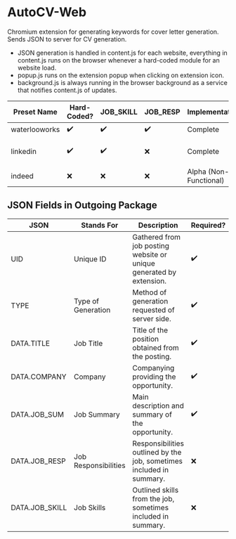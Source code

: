 # AutoCV-Web
Chromium extension for generating keywords for cover letter generation. Sends JSON to server for CV generation.

- JSON generation is handled in content.js for each website, everything in content.js runs on the browser whenever a hard-coded module for an website load.
- popup.js runs on the extension popup when clicking on extension icon.
- background.js is always running in the browser background as a service that notifies content.js of updates.


| Preset Name   | Hard-Coded?        | JOB_SKILL          | JOB_RESP           | Implementation         | Note                |
| ------------- | ------------------ | ------------------ | ------------------ | ---------------------- | ------------------- |
| waterlooworks | :heavy_check_mark: | :heavy_check_mark: | :heavy_check_mark: | Complete               |                     |
| linkedin      | :heavy_check_mark: | :heavy_check_mark: | :x:                | Complete               | JOB_RESP in JOB_SUM |
| indeed        | :x:                | :x:                | :x:                | Alpha (Non-Functional) |                     |

## JSON Fields in Outgoing Package

| JSON           | Stands For           | Description                                                          | Required?          |
| -------------- | -------------------- | -------------------------------------------------------------------- | ------------------ |
| UID            | Unique ID            | Gathered from job posting website or unique generated by extension.  | :heavy_check_mark: |
| TYPE           | Type of Generation   | Method of generation requested of server side.                       | :heavy_check_mark: |
| DATA.TITLE     | Job Title            | Title of the position obtained from the posting.                     | :heavy_check_mark: |
| DATA.COMPANY   | Company              | Companying providing the opportunity.                                | :heavy_check_mark: |
| DATA.JOB_SUM   | Job Summary          | Main description and summary of the opportunity.                     | :heavy_check_mark: |
| DATA.JOB_RESP  | Job Responsibilities | Responsibilities outlined by the job, sometimes included in summary. | :x:                |
| DATA.JOB_SKILL | Job Skills           | Outlined skills from the job, sometimes included in summary.         | :x:                |


